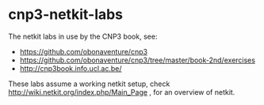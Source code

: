 cnp3-netkit-labs
================

The netkit labs in use by the CNP3 book, see:
* https://github.com/obonaventure/cnp3
* https://github.com/obonaventure/cnp3/tree/master/book-2nd/exercises
* http://cnp3book.info.ucl.ac.be/

These labs assume a working netkit setup, check http://wiki.netkit.org/index.php/Main_Page , for an overview of netkit.
